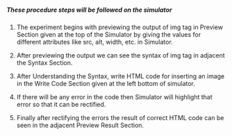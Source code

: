 ##### These procedure steps will be followed on the simulator

1. The experiment begins with previewing the output of img tag in Preview Section given at the top of the Simulator by giving the values for different attributes like src, alt, width, etc. in Simulator.

2. After previewing the output we can see the syntax of img tag in adjacent the Syntax Section.

3. After Understanding the Syntax, write HTML code for inserting an image in the Write Code Section given at the left bottom of simulator.

4. If there will be any error in the code then Simulator will highlight that error so that it can be rectified.

5. Finally after rectifying the errors the result of correct HTML code can be seen in the adjacent Preview Result Section.